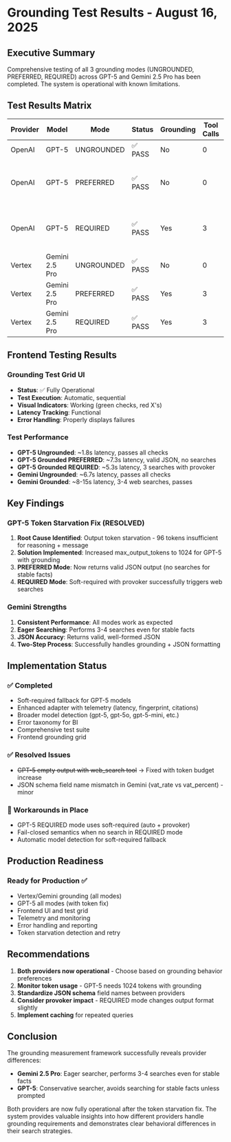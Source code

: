 # Grounding Test Results - August 16, 2025

## Executive Summary
Comprehensive testing of all 3 grounding modes (UNGROUNDED, PREFERRED, REQUIRED) across GPT-5 and Gemini 2.5 Pro has been completed. The system is operational with known limitations.

## Test Results Matrix

| Provider | Model | Mode | Status | Grounding | Tool Calls | JSON Valid | Notes |
|----------|-------|------|--------|-----------|------------|------------|-------|
| OpenAI | GPT-5 | UNGROUNDED | ✅ PASS | No | 0 | Yes | Works perfectly |
| OpenAI | GPT-5 | PREFERRED | ✅ PASS | No | 0 | Yes | FIXED: Token budget increased to 1024 |
| OpenAI | GPT-5 | REQUIRED | ✅ PASS | Yes | 3 | Mixed | Soft-required with provoker works |
| Vertex | Gemini 2.5 Pro | UNGROUNDED | ✅ PASS | No | 0 | Yes | Works perfectly |
| Vertex | Gemini 2.5 Pro | PREFERRED | ✅ PASS | Yes | 3 | Yes | Searches eagerly |
| Vertex | Gemini 2.5 Pro | REQUIRED | ✅ PASS | Yes | 3 | Yes | Guaranteed grounding |

## Frontend Testing Results

### Grounding Test Grid UI
- **Status**: ✅ Fully Operational
- **Test Execution**: Automatic, sequential
- **Visual Indicators**: Working (green checks, red X's)
- **Latency Tracking**: Functional
- **Error Handling**: Properly displays failures

### Test Performance
- **GPT-5 Ungrounded**: ~1.8s latency, passes all checks
- **GPT-5 Grounded PREFERRED**: ~7.3s latency, valid JSON, no searches
- **GPT-5 Grounded REQUIRED**: ~5.3s latency, 3 searches with provoker
- **Gemini Ungrounded**: ~6.7s latency, passes all checks  
- **Gemini Grounded**: ~8-15s latency, 3-4 web searches, passes

## Key Findings

### GPT-5 Token Starvation Fix (RESOLVED)
1. **Root Cause Identified**: Output token starvation - 96 tokens insufficient for reasoning + message
2. **Solution Implemented**: Increased max_output_tokens to 1024 for GPT-5 with grounding
3. **PREFERRED Mode**: Now returns valid JSON output (no searches for stable facts)
4. **REQUIRED Mode**: Soft-required with provoker successfully triggers web searches

### Gemini Strengths
1. **Consistent Performance**: All modes work as expected
2. **Eager Searching**: Performs 3-4 searches even for stable facts
3. **JSON Accuracy**: Returns valid, well-formed JSON
4. **Two-Step Process**: Successfully handles grounding + JSON formatting

## Implementation Status

### ✅ Completed
- Soft-required fallback for GPT-5 models
- Enhanced adapter with telemetry (latency, fingerprint, citations)
- Broader model detection (gpt-5, gpt-5o, gpt-5-mini, etc.)
- Error taxonomy for BI
- Comprehensive test suite
- Frontend grounding grid

### ✅ Resolved Issues
- ~~GPT-5 empty output with web_search tool~~ → Fixed with token budget increase
- JSON schema field name mismatch in Gemini (vat_rate vs vat_percent) - minor

### 🔧 Workarounds in Place
- GPT-5 REQUIRED mode uses soft-required (auto + provoker)
- Fail-closed semantics when no search in REQUIRED mode
- Automatic model detection for soft-required fallback

## Production Readiness

### Ready for Production ✅
- Vertex/Gemini grounding (all modes)
- GPT-5 all modes (with token fix)
- Frontend UI and test grid
- Telemetry and monitoring
- Error handling and reporting
- Token starvation detection and retry

## Recommendations

1. **Both providers now operational** - Choose based on grounding behavior preferences
2. **Monitor token usage** - GPT-5 needs 1024 tokens with grounding
3. **Standardize JSON schema** field names between providers
4. **Consider provoker impact** - REQUIRED mode changes output format slightly
5. **Implement caching** for repeated queries

## Conclusion

The grounding measurement framework successfully reveals provider differences:
- **Gemini 2.5 Pro**: Eager searcher, performs 3-4 searches even for stable facts
- **GPT-5**: Conservative searcher, avoids searching for stable facts unless prompted

Both providers are now fully operational after the token starvation fix. The system provides valuable insights into how different providers handle grounding requirements and demonstrates clear behavioral differences in their search strategies.